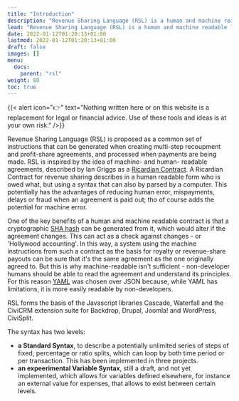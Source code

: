 ```yaml
---
title: "Introduction"
description: "Revenue Sharing Language (RSL) is a human and machine readable language for describing complex multiple-step revenue-sharing agreements between multiple parties."
lead: "Revenue Sharing Language (RSL) is a human and machine readable language for describing complex multiple-step revenue-sharing agreements between multiple parties."
date: 2022-01-12T01:20:13+01:00
lastmod: 2022-01-12T01:20:13+01:00
draft: false
images: []
menu: 
  docs:
    parent: "rsl"
weight: 80
toc: true
---
```


{{< alert icon="👉" text="Nothing written here or on this website is a replacement for legal or financial advice. Use of these tools and ideas is at your own risk." />}}

Revenue Sharing Language (RSL) is proposed as a common set of instructions that can be generated when creating multi-step recoupment and profit-share agreements, and processed when payments are being made. RSL is inspired by the idea of machine- and human- readable agreements, described by Ian Griggs as a [Ricardian Contract](https://en.wikipedia.org/wiki/Ricardian_contract). A Ricardian Contract for revenue sharing describes in a human readable form who is owed what, but using a syntax that can also by parsed by a computer. This potentially has the advantages of reducing human error, mispayments, delays or fraud when an agreement is paid out; tho of course adds the potential for machine error. 

One of the key benefits of a human and machine readable contract is that a cryptographic [SHA hash](https://en.wikipedia.org/wiki/SHA-1) can be generated from it, which would alter if the agreement changes. This can act as a check against changes - or 'Hollywood accounting'. In this way, a system using the machine instructions from such a contract as the basis for royalty or revenue-share payouts can be sure that it's the same agreement as the one originally agreed to. But this is why machine-readable isn't sufficient - non-developer humans should be able to read the agreement and understand its principles. For this reason [YAML](https://yaml.org/) was chosen over JSON because, while YAML has limitations, it is more easily readable by non-developers.

RSL forms the basis of the Javascript libraries Cascade, Waterfall and the CiviCRM extension suite for Backdrop, Drupal, Joomla! and WordPress, CiviSplit.

The syntax has two levels:
 - **a Standard Syntax**, to describe a potentially unlimited series of steps of fixed, percentage or ratio splits, which can loop by both time period or per transaction. This has been implemented in three projects.
 - **an expeerimental Variable Syntax**, still a draft, and not yet implemented, which allows for variables defined elsewhere, for instance an external value for expenses, that allows to exist between certain levels.